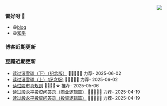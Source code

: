 <img align="right" src="https://github-readme-stats.vercel.app/api?username=Wing-Sing&show_icons=true&icon_color=CE1D2D&text_color=718096&bg_color=ffffff&hide_title=true" />

### 雷好呀 👋

- 😆[blog](https://Wing-Sing.github.io/)
- 😃[知乎](https://www.zhihu.com/people/chen-yong-cheng-46)

### 博客近期更新
<!-- START_SECTION:blog -->

<!-- END_SECTION:blog -->

### 豆瓣近期更新
<!-- START_SECTION:douban -->
* <a href='https://book.douban.com/subject/24834614/' target='_blank'>读过滚雪球（下）（纪念版）</a> 🌟🌟🌟🌟🌟 力荐- 2025-06-02
* <a href='https://book.douban.com/subject/24834617/' target='_blank'>读过滚雪球（上）(纪念版)</a> 🌟🌟🌟🌟🌟 力荐- 2025-06-02
* <a href='https://book.douban.com/subject/30194663/' target='_blank'>读过股市真规则</a> 🌟🌟🌟🌟☆ 推荐- 2025-05-06
* <a href='https://book.douban.com/subject/35254511/' target='_blank'>读过段永平投资问答录（商业逻辑篇）</a> 🌟🌟🌟🌟🌟 力荐- 2025-04-19
* <a href='https://book.douban.com/subject/35279134/' target='_blank'>读过段永平投资问答录（投资逻辑篇）</a> 🌟🌟🌟🌟🌟 力荐- 2025-04-19
<!-- END_SECTION:douban -->

<!--
**chenwingsing/chenwingsing** is a ✨ _special_ ✨ repository because its `README.md` (this file) appears on your GitHub profile.

Here are some ideas to get you started:

- 🔭 I’m currently working on ...
- 🌱 I’m currently learning ...
- 👯 I’m looking to collaborate on ...
- 🤔 I’m looking for help with ...
- 💬 Ask me about ...
- 📫 How to reach me: ...
- 😄 Pronouns: ...
- ⚡ Fun fact: ...
-->
